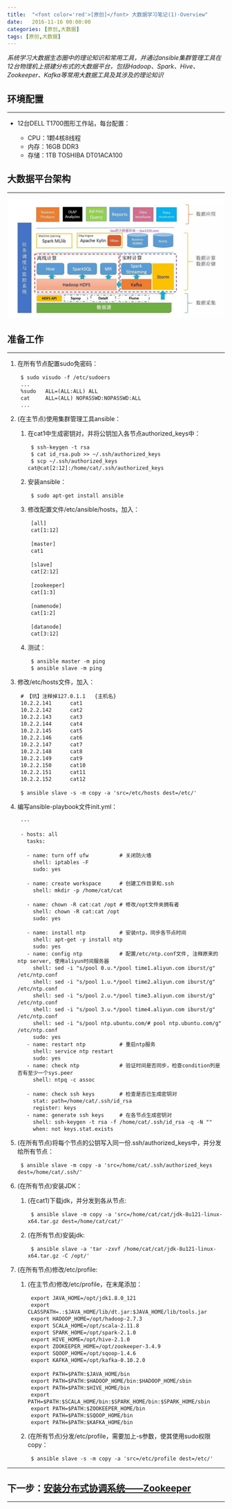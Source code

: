 ```yaml
---
title:  "<font color='red'>[原创]</font> 大数据学习笔记(1)-Overview"
date:   2016-11-16 00:00:00
categories: [原创,大数据]
tags: [原创,大数据]
---
```


*系统学习大数据生态圈中的理论知识和常用工具，并通过ansible集群管理工具在12台物理机上搭建分布式的大数据平台，包括Hadoop、Spark、Hive、Zookeeper、Kafka等常用大数据工具及其涉及的理论知识*

## 环境配置
---

* 12台DELL T1700图形工作站，每台配置：
	
	* CPU：1颗4核8线程
	* 内存：16GB DDR3 
	* 存储：1TB TOSHIBA DT01ACA100

## 大数据平台架构
---

![大数据平台架构](/assets/2016-11-16-1.jpeg "大数据平台架构")

## 准备工作
---

1. 在所有节点配置sudo免密码：

		$ sudo visudo -f /etc/sudoers
		...
		%sudo   ALL=(ALL:ALL) ALL
		cat     ALL=(ALL) NOPASSWD:NOPASSWD:ALL
		...

2. (在主节点)使用集群管理工具ansible：
	
	1. 在cat1中生成密钥对，并将公钥加入各节点authorized_keys中：

			$ ssh-keygen -t rsa
			$ cat id_rsa.pub >> ~/.ssh/authorized_keys
			$ scp ~/.ssh/authorized_keys cat@cat[2:12]:/home/cat/.ssh/authorized_keys

	2. 安装ansible：

			$ sudo apt-get install ansible

	3. 修改配置文件/etc/ansible/hosts，加入：

			[all]
			cat[1:12]

			[master]
			cat1

			[slave]
			cat[2:12]

			[zookeeper]
			cat[1:3]

			[namenode]
			cat[1:2]

			[datanode]
			cat[3:12]

	4. 测试：

			$ ansible master -m ping 
			$ ansible slave -m ping 

2. 修改/etc/hosts文件，加入：

		# 【坑】注释掉127.0.1.1	{主机名}
		10.2.2.141      cat1
		10.2.2.142      cat2
		10.2.2.143      cat3
		10.2.2.144      cat4
		10.2.2.145      cat5
		10.2.2.146      cat6
		10.2.2.147      cat7
		10.2.2.148      cat8
		10.2.2.149      cat9
		10.2.2.150      cat10
		10.2.2.151      cat11
		10.2.2.152      cat12

		$ ansible slave -s -m copy -a 'src=/etc/hosts dest=/etc/'

3. 编写ansible-playbook文件init.yml：

		---

		- hosts: all
		  tasks:

		  - name: turn off ufw			# 关闭防火墙
		    shell: iptables -F
		    sudo: yes

		  - name: create workspace		# 创建工作目录和.ssh
		    shell: mkdir -p /home/cat/cat

		  - name: chown -R cat:cat /opt # 修改/opt文件夹拥有者
		    shell: chown -R cat:cat /opt
		    sudo: yes

		  - name: install ntp 			# 安装ntp，同步各节点时间
		    shell: apt-get -y install ntp
		    sudo: yes
		  - name: config ntp 			# 配置/etc/ntp.conf文件, 注释原来的ntp server, 使用aliyun时间服务器
		    shell: sed -i "s/pool 0.u.*/pool time1.aliyun.com iburst/g" /etc/ntp.conf
		    shell: sed -i "s/pool 1.u.*/pool time2.aliyun.com iburst/g" /etc/ntp.conf 
		    shell: sed -i "s/pool 2.u.*/pool time3.aliyun.com iburst/g" /etc/ntp.conf 
		    shell: sed -i "s/pool 3.u.*/pool time4.aliyun.com iburst/g" /etc/ntp.conf 
		    shell: sed -i "s/pool ntp.ubuntu.com/# pool ntp.ubuntu.com/g" /etc/ntp.conf
		    sudo: yes
		  - name: restart ntp 			# 重启ntp服务
		    shell: service ntp restart
		    sudo: yes
		  - name: check ntp 			# 验证时间是否同步，检查condition列是否有至少一个sys.peer
		    shell: ntpq -c assoc

		  - name: check ssh keys 		# 检查是否已生成密钥对
		    stat: path=/home/cat/.ssh/id_rsa
		    register: keys
		  - name: generate ssh keys 	# 在各节点生成密钥对
		    shell: ssh-keygen -t rsa -f /home/cat/.ssh/id_rsa -q -N ""
		    when: not keys.stat.exists

4. (在所有节点)将每个节点的公钥写入同一份.ssh/authorized_keys中，并分发给所有节点：

		$ ansible slave -m copy -a 'src=/home/cat/.ssh/authorized_keys dest=/home/cat/.ssh/'

5. (在所有节点)安装JDK：

	1. (在cat1)下载jdk，并分发到各从节点:

			$ ansible slave -m copy -a 'src=/home/cat/cat/jdk-8u121-linux-x64.tar.gz dest=/home/cat/cat/'

	2. (在所有节点)安装jdk:

			$ ansible slave -a 'tar -zxvf /home/cat/cat/jdk-8u121-linux-x64.tar.gz -C /opt/'

6. (在所有节点)修改/etc/profile:

	1. (在主节点)修改/etc/profile，在末尾添加：

			export JAVA_HOME=/opt/jdk1.8.0_121
			export CLASSPATH=.:$JAVA_HOME/lib/dt.jar:$JAVA_HOME/lib/tools.jar
			export HADOOP_HOME=/opt/hadoop-2.7.3
			export SCALA_HOME=/opt/scala-2.11.8
			export SPARK_HOME=/opt/spark-2.1.0
			export HIVE_HOME=/opt/hive-2.1.0
			export ZOOKEEPER_HOME=/opt/zookeeper-3.4.9
			export SQOOP_HOME=/opt/sqoop-1.4.6
			export KAFKA_HOME=/opt/kafka-0.10.2.0

			export PATH=$PATH:$JAVA_HOME/bin
			export PATH=$PATH:$HADOOP_HOME/bin:$HADOOP_HOME/sbin
			export PATH=$PATH:$HIVE_HOME/bin
			export PATH=$PATH:$SCALA_HOME/bin:$SPARK_HOME/bin:$SPARK_HOME/sbin
			export PATH=$PATH:$ZOOKEEPER_HOME/bin
			export PATH=$PATH:$SQOOP_HOME/bin
			export PATH=$PATH:$KAFKA_HOME/bin

	2. (在所有节点)分发/etc/profile，需要加上-s参数，使其使用sudo权限copy：

			$ ansible slave -s -m copy -a 'src=/etc/profile dest=/etc/'

---

## 下一步：[安装分布式协调系统——Zookeeper](https://wuyinan0126.github.io/2017/大数据学习笔记(5)-分布式协调系统/)
---
